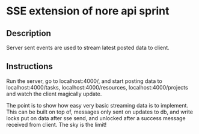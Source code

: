 # SSE extension of nore api sprint

## Description

Server sent events are used to stream latest posted data to client.

## Instructions

Run the server, go to localhost:4000/, and start posting data to localhost:4000/tasks, localhost:4000/resources, localhost:4000/projects and watch the client magically update.

The point is to show how easy very basic streaming data is to implement. This can be built on top of, messages only sent on updates to db, and write locks put on data after sse send, and unlocked after a success message received from client. The sky is the limit!